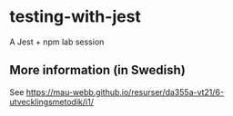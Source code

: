 # testing-with-jest
A Jest + npm lab session

## More information (in Swedish)
See https://mau-webb.github.io/resurser/da355a-vt21/6-utvecklingsmetodik/i1/
